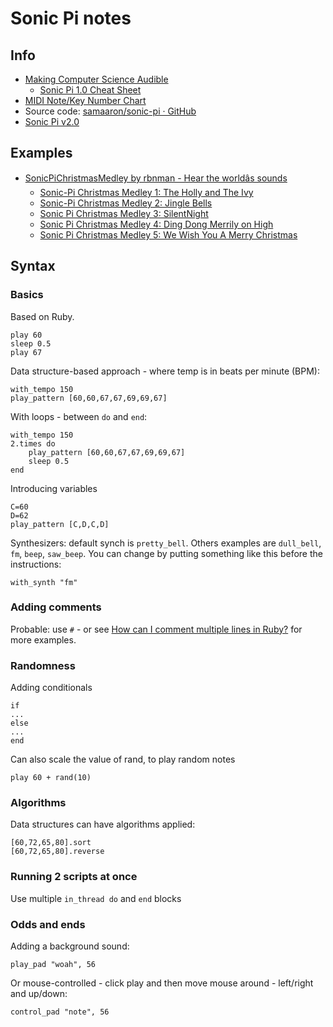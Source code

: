 # Sonic Pi notes

## Info

* [Making Computer Science Audible](http://www.cl.cam.ac.uk/projects/raspberrypi/sonicpi/)
	* [Sonic Pi 1.0 Cheat Sheet](http://www.cl.cam.ac.uk/projects/raspberrypi/sonicpi/media/sonic-pi-cheatsheet.pdf)
* [MIDI Note/Key Number Chart](http://computermusicresource.com/midikeys.html)
* Source code: [samaaron/sonic-pi · GitHub](https://github.com/samaaron/sonic-pi)
* [Sonic Pi v2.0](http://sonic-pi.net/get-v2.0)

## Examples

* [SonicPiChristmasMedley by rbnman - Hear the worldâs sounds](https://soundcloud.com/rbnman/sonicpichristmasmedley)
	* [Sonic-Pi Christmas Medley 1: The Holly and The Ivy](https://gist.github.com/rbnpi/8275ea63244b0a98aeaa)
	* [Sonic-Pi Christmas Medley 2: Jingle Bells](https://gist.github.com/rbnpi/6032176de271227e6324)
	* [Sonic Pi Christmas Medley 3: SilentNight](https://gist.github.com/rbnpi/eccf3ea23bc55f0f073e)
	* [Sonic Pi Christmas Medley 4: Ding Dong Merrily on High](https://gist.github.com/rbnpi/277d1724fc6f9a4155d1)
	* [Sonic Pi Christmas Medley 5: We Wish You A Merry Christmas](https://gist.github.com/rbnpi/c787e705056bacd0c435)

## Syntax

### Basics

Based on Ruby.

	play 60
	sleep 0.5
	play 67

Data structure-based approach - where temp is in beats per minute (BPM):

	with_tempo 150
	play_pattern [60,60,67,67,69,69,67]

With loops - between `do` and `end`:

	with_tempo 150
	2.times do
		play_pattern [60,60,67,67,69,69,67]
		sleep 0.5
	end

Introducing variables

	C=60
	D=62
	play_pattern [C,D,C,D]

Synthesizers: default synch is `pretty_bell`. Others examples are `dull_bell`, `fm`, `beep`, `saw_beep`. You can change by putting something like this before the instructions:

	with_synth "fm"

### Adding comments

Probable: use `#` - or see [How can I comment multiple lines in Ruby?](http://stackoverflow.com/questions/2989762/how-can-i-comment-multiple-lines-in-ruby) for more examples. 

### Randomness

Adding conditionals

	if
	...
	else
	...
	end

Can also scale the value of rand, to play random notes

	play 60 + rand(10)

### Algorithms

Data structures can have algorithms applied:

	[60,72,65,80].sort
	[60,72,65,80].reverse

### Running 2 scripts at once

Use multiple `in_thread do` and `end` blocks

### Odds and ends

Adding a background sound:

	play_pad "woah", 56

Or mouse-controlled - click play and then move mouse around - left/right and up/down:

	control_pad "note", 56
